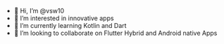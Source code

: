 - 👋 Hi, I’m @vsw10
- 👀 I’m interested in innovative apps
- 🌱 I’m currently learning Kotlin and Dart
- 💞️ I’m looking to collaborate on Flutter Hybrid and Android native Apps

<!---
vsw10/vsw10 is a ✨ special ✨ repository because its `README.md` (this file) appears on your GitHub profile.
You can click the Preview link to take a look at your changes.
--->
